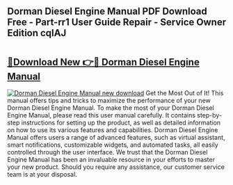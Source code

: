 ## Dorman Diesel Engine Manual PDF Download Free - Part-rr1 User Guide Repair - Service Owner Edition cqIAJ

# <h2><a href="http://cf26852.oget.top/?id=Dorman+Diesel+Engine+Manual">🔗Download New 👉🔴 Dorman Diesel Engine Manual</a></h2>

[![Dorman Diesel Engine Manual new download](https://i.imgur.com/5g1atiW.png)](http://cf26852.oget.top/?id=Dorman+Diesel+Engine+Manual)
Get the Most Out of It! This manual offers tips and tricks to maximize the performance of your new Dorman Diesel Engine Manual. To make the most of your Dorman Diesel Engine Manual, please read this user manual carefully. It contains step-by-step instructions for setting up the product, as well as detailed information on how to use its various features and capabilities. Dorman Diesel Engine Manual offers users a range of advanced features, such as virtual assistant, smart notifications, customizable widgets, and automated tasks, all easily controlled through the user interface. We trust that the Dorman Diesel Engine Manual has been an invaluable resource in your efforts to master your new product. Should you require any assistance, our customer service team is at your disposal.
